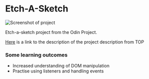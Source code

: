 # Etch-A-Sketch

![Screenshot of project](https://github.com/TheHellem/etch-a-sketch/blob/main/public/Screenshot%20from%202023-10-19%2012-28-34.png)


Etch-a-sketch project from the Odin Project. 

[Here](https://www.theodinproject.com/lessons/foundations-etch-a-sketch) is a link to the description of the project description from TOP

### Some learning outcomes

* Increased understanding of DOM manipulation
* Practise using listeners and handling events